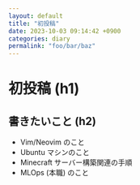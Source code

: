 ```yaml
---
layout: default
title: "初投稿"
date: 2023-10-03 09:14:42 +0900
categories: diary
permalink: "foo/bar/baz"
---
```


# 初投稿 (h1)

## 書きたいこと (h2)

- Vim/Neovim のこと
- Ubuntu マシンのこと
- Minecraft サーバー構築関連の手順
- MLOps (本職) のこと
